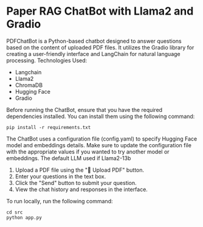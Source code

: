 # Paper RAG ChatBot with Llama2 and Gradio
PDFChatBot is a Python-based chatbot designed to answer questions based on the content of uploaded PDF files. It utilizes the Gradio library for creating a user-friendly interface and LangChain for natural language processing.
Technologies Used:
* Langchain
* Llama2
* ChromaDB
* Hugging Face
* Gradio

Before running the ChatBot, ensure that you have the required dependencies installed. You can install them using the following command:
```
pip install -r requirements.txt
```
The ChatBot uses a configuration file (config.yaml) to specify Hugging Face model and embeddings details. Make sure to update the configuration file with the appropriate values if you wanted to try another model or embeddings. The default LLM used if Llama2-13b
1. Upload a PDF file using the "📁 Upload PDF" button.
2. Enter your questions in the text box.
3. Click the "Send" button to submit your question.
4. View the chat history and responses in the interface.

To run locally, run the following command:
```
cd src
python app.py
```
